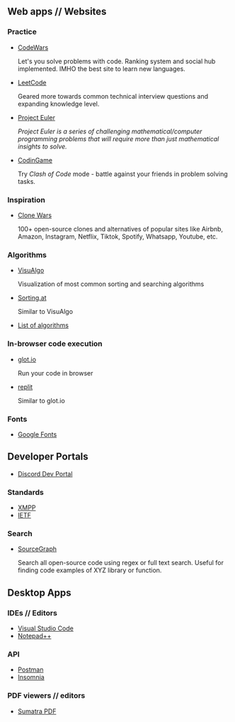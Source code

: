 ## Web apps // Websites

### Practice

- [CodeWars](https://www.codewars.com/)

    Let's you solve problems with code. Ranking system and social hub implemented. IMHO the best site to learn new languages.

- [LeetCode](https://leetcode.com/)

    Geared more towards common technical interview questions and expanding knowledge level.

- [Project Euler](https://projecteuler.net/archives)

    *Project Euler is a series of challenging mathematical/computer programming problems that will require more than just mathematical insights to solve.*

- [CodinGame](https://www.codingame.com/start)

    Try *Clash of Code* mode - battle against your friends in problem solving tasks.

### Inspiration

- [Clone Wars](https://gourav.io/clone-wars)

    100+ open-source clones and alternatives of popular sites like Airbnb, Amazon, Instagram, Netflix, Tiktok, Spotify, Whatsapp, Youtube, etc.

### Algorithms

- [VisuAlgo](https://visualgo.net/en)

    Visualization of most common sorting and searching algorithms

- [Sorting.at](https://sorting.at/)

    Similar to VisuAlgo

- [List of algorithms](https://www.wikiwand.com/en/List_of_algorithms)

### In-browser code execution

- [glot.io](https://glot.io/)

    Run your code in browser

- [replit](https://replit.com/)

    Similar to glot.io

### Fonts

- [Google Fonts](https://fonts.google.com/)

## Developer Portals

- [Discord Dev Portal](https://discord.com/developers/applications/)

### Standards

- [XMPP](https://xmpp.org/)
- [IETF](https://www.ietf.org/standards/)

### Search

- [SourceGraph](https://sourcegraph.com/search)

    Search all open-source code using regex or full text search. Useful for finding code examples of XYZ library or function.

## Desktop Apps

### IDEs // Editors

- [Visual Studio Code](https://code.visualstudio.com/)
- [Notepad++](https://notepad-plus-plus.org/downloads/)

### API

- [Postman](https://www.postman.com/)
- [Insomnia](https://insomnia.rest/)

### PDF viewers // editors

- [Sumatra PDF](https://www.sumatrapdfreader.org/free-pdf-reader)


